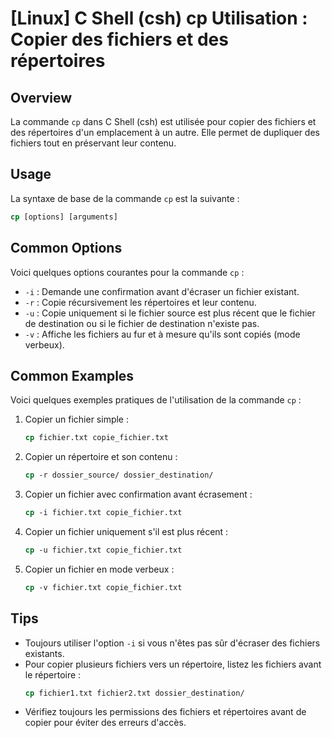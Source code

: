 # [Linux] C Shell (csh) cp Utilisation : Copier des fichiers et des répertoires

## Overview
La commande `cp` dans C Shell (csh) est utilisée pour copier des fichiers et des répertoires d'un emplacement à un autre. Elle permet de dupliquer des fichiers tout en préservant leur contenu.

## Usage
La syntaxe de base de la commande `cp` est la suivante :

```csh
cp [options] [arguments]
```

## Common Options
Voici quelques options courantes pour la commande `cp` :

- `-i` : Demande une confirmation avant d'écraser un fichier existant.
- `-r` : Copie récursivement les répertoires et leur contenu.
- `-u` : Copie uniquement si le fichier source est plus récent que le fichier de destination ou si le fichier de destination n'existe pas.
- `-v` : Affiche les fichiers au fur et à mesure qu'ils sont copiés (mode verbeux).

## Common Examples
Voici quelques exemples pratiques de l'utilisation de la commande `cp` :

1. Copier un fichier simple :
   ```csh
   cp fichier.txt copie_fichier.txt
   ```

2. Copier un répertoire et son contenu :
   ```csh
   cp -r dossier_source/ dossier_destination/
   ```

3. Copier un fichier avec confirmation avant écrasement :
   ```csh
   cp -i fichier.txt copie_fichier.txt
   ```

4. Copier un fichier uniquement s'il est plus récent :
   ```csh
   cp -u fichier.txt copie_fichier.txt
   ```

5. Copier un fichier en mode verbeux :
   ```csh
   cp -v fichier.txt copie_fichier.txt
   ```

## Tips
- Toujours utiliser l'option `-i` si vous n'êtes pas sûr d'écraser des fichiers existants.
- Pour copier plusieurs fichiers vers un répertoire, listez les fichiers avant le répertoire :
  ```csh
  cp fichier1.txt fichier2.txt dossier_destination/
  ```
- Vérifiez toujours les permissions des fichiers et répertoires avant de copier pour éviter des erreurs d'accès.